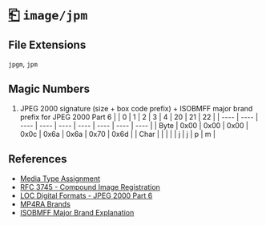 # [⎗](../README.md) `image/jpm`

## File Extensions

`jpgm`, `jpm`

## Magic Numbers

1. JPEG 2000 signature (size + box code prefix) + ISOBMFF major brand prefix for JPEG 2000 Part 6
   | | 0 | 1 | 2 | 3 | 4 | 20 | 21 | 22 |
   | ---- | ---- | ---- | ---- | ---- | ---- | ---- | ---- | ---- |
   | Byte | 0x00 | 0x00 | 0x00 | 0x0c | 0x6a | 0x6a | 0x70 | 0x6d |
   | Char | | | | | j | j | p | m |

## References

- [Media Type Assignment](https://www.iana.org/assignments/media-types/image/jpm)
- [RFC 3745 - Compound Image Registration](https://datatracker.ietf.org/doc/html/rfc3745#section-4.4)
- [LOC Digital Formats - JPEG 2000 Part 6](https://www.loc.gov/preservation/digital/formats/fdd/fdd000144.shtml)
- [MP4RA Brands](https://mp4ra.org/registered-types/brands)
- [ISOBMFF Major Brand Explanation](https://www.ftyps.com/what.html)
